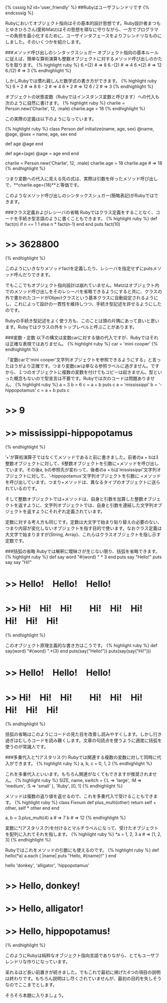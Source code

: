 {% csssig h2 id='user_friendly' %}
##Rubyはユーザフレンドリです
{% endcsssig %}

Rubyにおいてオブジェクト指向はその基本的設計思想です。Ruby設計者まつもとゆきひろさん(愛称Matz)はその思想を頑なに守りながら、一方でプログラマーの負担を最小化するために、ユーザインタフェースをよりフレンドリなものにしました。そのいくつかを紹介します。

###メソッド呼び出しのシンタックスシュガー
オブジェクト指向の基本ルールに従えば、簡単な算術演算も整数オブジェクトに対するメソッド呼び出しのかたちを取ります。
{% highlight ruby %}
 6.+(2) # => 8
 6.-(2) # => 4
 6.*(2) # => 12
 6./(2) # => 3
{% endhighlight %}

しかしRubyでは慣れ親しんだ数学式の書き方ができます。
{% highlight ruby %}
 6 + 2 # => 8
 6 - 2 # => 4
 6 * 2 # => 12
 6 / 2 # => 3
{% endhighlight %}

オブジェクトの状態変数（Rubyではインスタンス変数と呼びます）への代入も次のように自然に書けます。
{% highlight ruby %}
 charlie = Person.new('Charlie', 12, :male)
 charlie.age = 18
{% endhighlight %}

この実際の定義は以下のようになっています。

{% highlight ruby %}
class Person
  def initialize(name, age, sex)
    @name, @age, @sex = name, age, sex
  end

  def age
    @age
  end
  
  def age=(age)
    @age = age
  end
end

charlie = Person.new('Charlie', 12, :male)
charlie.age = 18
charlie.age # => 18
{% endhighlight %}

つまり変数への代入に見える先の式は、実際は引数を伴ったメソッド呼び出しで、**charlie.age=(18)**と等価です。

このようなメソッド呼び出しのシンタックスシュガー(簡略表記)がRubyではできます。

###クラス定義およびレシーバの省略
Rubyではクラス定義をすることなく、コードを手続き型言語のように書くこともできます。
{% highlight ruby %}
 def fact(n)
   if n == 1
     1
   else
     n * fact(n-1)
   end
 end
 puts fact(10)
# >> 3628800
{% endhighlight %}

このようにいきなりメソッドfactを定義したり、レシーバを指定せずにputsメソッド呼んだりできます。

でもここでもオブジェクト指向設計は崩れていません。Matzはオブジェクト内でのメソッド呼び出しをそのレシーバを省略できるようにすると共に、クラスの外で書かれたコードがObjectクラスという基本クラスに自動設定されるようにし、これによって設計の一貫性を維持しつつ、手続き型記述を許せるようにしたのです。

Rubyの手続き型記述をよく使う方も、このことは頭の片隅にあって良いと思います。Rubyではクラスの外をトップレベルと呼ぶことがあります。

###変数・定数
以下の構文は変数carに対する値の代入ですが、Rubyではそれは正確な表現ではありません。
{% highlight ruby %}
 car = 'mini cooper'
{% endhighlight %}

「変数carで'mini cooper'文字列オブジェクトを参照できるようにする」と言ったほうがより正確です。つまり変数carは単なる参照ラベルに過ぎません。ですから、１つのオブジェクトに複数の変数を付けてもコピーは起きません。型といった概念もないので型宣言は不要です。Rubyでは次のコードは問題ありません。
{% highlight ruby %}
 a = 3
 b = 6
 c = a + b
 puts c
 a = 'mississippi'
 b = '-hippopotamus'
 c = a + b
 puts c
 # >> 9
 # >> mississippi-hippopotamus
{% endhighlight %}

’+’が算術演算子ではなくてメソッドであると前に書きました。前者のa + bは3整数オブジェクトに対して、6整数オブジェクトを引数に+メソッドを呼び出しています。その後a, bの参照先が変わって、後者のa + bは'mississippi'文字列オブジェクトに対して、'-hippopotamus'文字列オブジェクトを引数に +メソッドを呼び出しています。つまり+メソッドは、異なるタイプのオブジェクトに送られているのです。

そして整数オブジェクトでは+メソッドは、自身と引数を加算した整数オブジェクトを返すように、文字列オブジェクトでは、自身と引数を連結した文字列オブジェクトを返すようにそれぞれ定義されています。

定数に対する考え方も同じです。定数は大文字で始まり貼り替えの必要のない、つまり内容が変化しないオブジェクトを指す目的で使います。なおクラス定義は大文字で始まりますが(String, Array)、これらはクラスオブジェクトを指し示す定数です。

###括弧の省略
Rubyでは解釈に曖昧さが生じない限り、括弧を省略できます。
{% highlight ruby %}
 def say word
   "#{word} " * 3
 end
 puts say "Hello!"
 puts say say "Hi!"
 # >> Hello!　Hello!　Hello!　
 # >> Hi!　Hi!　Hi!　　Hi!　Hi!　Hi!　　Hi!　Hi!　Hi!　　
{% endhighlight %}

このオブジェクト原理主義的な書き方はこうです。
{% highlight ruby %}
 def say(word)
   "#{word} ".*(3)
 end
 puts(say("Hello!"))
 puts(say(say("Hi!")))
 # >> Hello!　Hello!　Hello!　
 # >> Hi!　Hi!　Hi!　　Hi!　Hi!　Hi!　　Hi!　Hi!　Hi!　　
{% endhighlight %}

括弧の省略はこのようにコードの見た目を改善し読みやすくします。しかし行き過ぎはむしろコードを読み難くします。文章の句読点を使うように適度に括弧を使うのが常識人です。

###多重代入と*(アスタリスク)
Rubyでは関連する複数の変数に対して同時に代入ができます。
{% highlight ruby %}
 a, b, c = 0, 1, 2
{% endhighlight %}

これを多重代入といいます。もちろん関連がなくてもできますが推奨されません。
{% highlight ruby %}
 SIZE, name, switch = {:L => 'large', :M => 'medium', :S => 'small' }, 'Ruby',  [0, 1]
{% endhighlight %}

メソッドは複数の返り値を返せるので、これを多重代入で受けることもできます。
{% highlight ruby %}
 class Fixnum
   def plus_multi(other)
     return self + other, self * other
   end
 end
 
 a, b = 3.plus_multi(4)
 a # => 7
 b # => 12
{% endhighlight %}

変数に*(アスタリスク)を付けるとマルチラベルになって、受けたオブジェクトを配列に入れてそれを指します。
{% highlight ruby %}
 *a = 1, 2, 3
 a # => [1, 2, 3]
{% endhighlight %}

Rubyではこれをメソッドの引数にも使えるのです。
{% highlight ruby %}
 def hello(*a)
   a.each { |name| puts "Hello, #{name}!" }
 end
 
 hello 'donkey', 'alligator', 'hippopotamus'
 # >> Hello, donkey!
 # >> Hello, alligator!
 # >> Hello, hippopotamus!
{% endhighlight %}

このようにRubyは純粋なオブジェクト指向言語でありながら、とてもユーザフレンドリな作りになっています。

呆れるほど長い前置きが続きました。でもこれで最初に掲げた4つの項目の説明は終わりです。もちろん説明はし尽くされていませんが、最初の目的を失しそうなのでここまでとします。

そろそろ本題に入りましょう。

